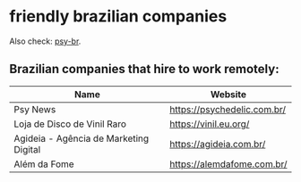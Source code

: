 # friendly brazilian companies

Also check: [psy-br](https://psybr.com.br).

## Brazilian companies that hire to work remotely:

Name | Website
------------ | -------
Psy News | https://psychedelic.com.br/
Loja de Disco de Vinil Raro | https://vinil.eu.org/
Agideia - Agência de Marketing Digital | https://agideia.com.br/
Além da Fome | https://alemdafome.com.br/
